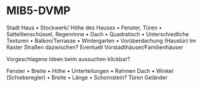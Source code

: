 # MIB5-DVMP
Stadt
Haus
•	Stockwerk/ Höhe des Hauses
•	Fenster, Türen
•	Sattelitenschüssel, Regenrinne 
•	Dach 
•	Quadratisch 
•	Unterschiedliche Texturen 
•	Balkon/Terrasse
•	Wintergarten
•	Vorüberdachung (Haustür) 
Im Raster 
Straßen dazwischen? 
Eventuell Vorstadthäuser/Familienhäuser

Vorgeschlagene Ideen beim aussuchen klickbar? 

Fenster 
•	Breite
•	Höhe 
•	Unterteilungen 
•	Rahmen 
Dach 
•	Winkel (Schieberegler) 
•	Breite 
•	Länge 
•	Schornstein? 
Türen 
Geländer 
